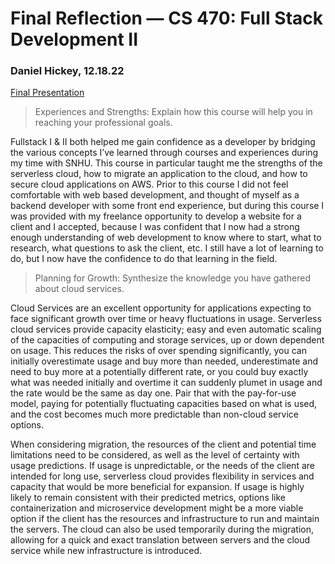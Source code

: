 # Final Reflection — CS 470: Full Stack Development II
### Daniel Hickey, 12.18.22
[Final Presentation](https://youtu.be/eSJo-MisHt0)

> Experiences and Strengths: Explain how this course will help you in reaching your professional goals.

Fullstack I & II both helped me gain confidence as a developer by bridging the various concepts I’ve learned through courses and experiences during my time with SNHU. This course in particular taught me the strengths of the serverless cloud, how to migrate an application to the cloud, and how to secure cloud applications on AWS. Prior to this course I did not feel comfortable with web based development, and thought of myself as a backend developer with some front end experience, but during this course I was provided with my freelance opportunity to develop a website for a client and I accepted, because I was confident that I now had a strong enough understanding of web development to know where to start, what to research, what questions to ask the client, etc. I still have a lot of learning to do, but I now have the confidence to do that learning in the field.

> Planning for Growth: Synthesize the knowledge you have gathered about cloud services.

Cloud Services are an excellent opportunity for applications expecting to face significant growth over time or heavy fluctuations in usage. Serverless cloud services provide capacity elasticity; easy and even automatic scaling of the capacities of computing and storage services, up or down dependent on usage. This reduces the risks of over spending significantly, you can initially overestimate usage and buy more than needed, underestimate and need to buy more at a potentially different rate, or you could buy exactly what was needed initially and overtime it can suddenly plumet in usage and the rate would be the same as day one. Pair that with the pay-for-use model, paying for potentially fluctuating capacities based on what is used, and the cost becomes much more predictable than non-cloud service options.

When considering migration, the resources of the client and potential time limitations need to be considered, as well as the level of certainty with usage predictions. If usage is unpredictable, or the needs of the client are intended for long use, serverless cloud provides flexibility in services and capacity that would be more beneficial for expansion. If usage is highly likely to remain consistent with their predicted metrics, options like containerization and microservice development might be a more viable option if the client has the resources and infrastructure to run and maintain the servers. The cloud can also be used temporarily during the migration, allowing for a quick and exact translation between servers and the cloud service while new infrastructure is introduced.

